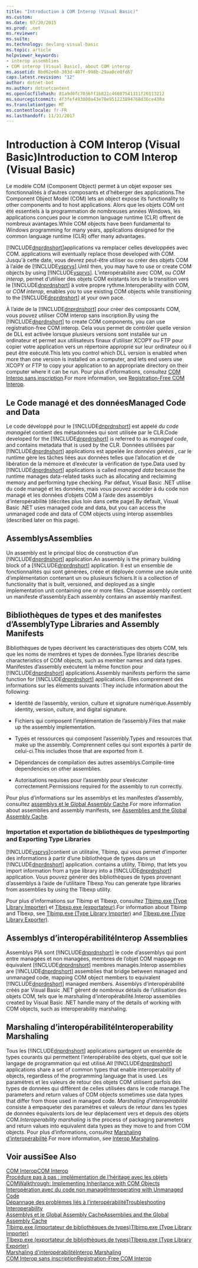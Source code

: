 ```yaml
---
title: "Introduction à COM Interop (Visual Basic)"
ms.custom: 
ms.date: 07/20/2015
ms.prod: .net
ms.reviewer: 
ms.suite: 
ms.technology: devlang-visual-basic
ms.topic: article
helpviewer_keywords:
- interop assemblies
- COM interop [Visual Basic], about COM interop
ms.assetid: 8bd62e68-383d-407f-998b-29aa0ce0fd67
caps.latest.revision: "12"
author: dotnet-bot
ms.author: dotnetcontent
ms.openlocfilehash: 81a9d0fc7036ff1b821c46687541311f26113212
ms.sourcegitcommit: 4f3fef493080a43e70e951223894768d36ce430a
ms.translationtype: MT
ms.contentlocale: fr-FR
ms.lasthandoff: 11/21/2017
---
```

# <a name="introduction-to-com-interop-visual-basic"></a><span data-ttu-id="a0e87-102">Introduction à COM Interop (Visual Basic)</span><span class="sxs-lookup"><span data-stu-id="a0e87-102">Introduction to COM Interop (Visual Basic)</span></span>
<span data-ttu-id="a0e87-103">Le modèle COM (Component Object) permet à un objet exposer ses fonctionnalités à d’autres composants et d’héberger des applications.</span><span class="sxs-lookup"><span data-stu-id="a0e87-103">The Component Object Model (COM) lets an object expose its functionality to other components and to host applications.</span></span> <span data-ttu-id="a0e87-104">Alors que les objets COM ont été essentiels à la programmation de nombreuses années Windows, les applications conçues pour le common language runtime (CLR) offrent de nombreux avantages.</span><span class="sxs-lookup"><span data-stu-id="a0e87-104">While COM objects have been fundamental to Windows programming for many years, applications designed for the common language runtime (CLR) offer many advantages.</span></span>  
  
 [!INCLUDE[dnprdnshort](~/includes/dnprdnshort-md.md)]<span data-ttu-id="a0e87-105">applications va remplacer celles développées avec COM.</span><span class="sxs-lookup"><span data-stu-id="a0e87-105"> applications will eventually replace those developed with COM.</span></span> <span data-ttu-id="a0e87-106">Jusqu'à cette date, vous devrez peut-être utiliser ou créer des objets COM à l’aide de [!INCLUDE[vsprvs](~/includes/vsprvs-md.md)].</span><span class="sxs-lookup"><span data-stu-id="a0e87-106">Until then, you may have to use or create COM objects by using [!INCLUDE[vsprvs](~/includes/vsprvs-md.md)].</span></span> <span data-ttu-id="a0e87-107">L’interopérabilité avec COM, ou *COM interop*, permet d’utiliser des objets COM existants lors de la transition vers le [!INCLUDE[dnprdnshort](~/includes/dnprdnshort-md.md)] à votre propre rythme.</span><span class="sxs-lookup"><span data-stu-id="a0e87-107">Interoperability with COM, or *COM interop*, enables you to use existing COM objects while transitioning to the [!INCLUDE[dnprdnshort](~/includes/dnprdnshort-md.md)] at your own pace.</span></span>  
  
 <span data-ttu-id="a0e87-108">À l’aide de la [!INCLUDE[dnprdnshort](~/includes/dnprdnshort-md.md)] pour créer des composants COM, vous pouvez utiliser COM interop sans inscription.</span><span class="sxs-lookup"><span data-stu-id="a0e87-108">By using the [!INCLUDE[dnprdnshort](~/includes/dnprdnshort-md.md)] to create COM components, you can use registration-free COM interop.</span></span> <span data-ttu-id="a0e87-109">Cela vous permet de contrôler quelle version de DLL est activée lorsque plusieurs versions sont installée sur un ordinateur et permet aux utilisateurs finaux d’utiliser XCOPY ou FTP pour copier votre application vers un répertoire approprié sur leur ordinateur où il peut être exécuté.</span><span class="sxs-lookup"><span data-stu-id="a0e87-109">This lets you control which DLL version is enabled when more than one version is installed on a computer, and lets end users use XCOPY or FTP to copy your application to an appropriate directory on their computer where it can be run.</span></span> <span data-ttu-id="a0e87-110">Pour plus d’informations, consultez [COM Interop sans inscription](http://msdn.microsoft.com/library/90f308b9-82dc-414a-bce1-77e0155e56bd).</span><span class="sxs-lookup"><span data-stu-id="a0e87-110">For more information, see [Registration-Free COM Interop](http://msdn.microsoft.com/library/90f308b9-82dc-414a-bce1-77e0155e56bd).</span></span>  
  
## <a name="managed-code-and-data"></a><span data-ttu-id="a0e87-111">Le Code managé et des données</span><span class="sxs-lookup"><span data-stu-id="a0e87-111">Managed Code and Data</span></span>  
 <span data-ttu-id="a0e87-112">Le code développé pour le [!INCLUDE[dnprdnshort](~/includes/dnprdnshort-md.md)] est appelé *du code managé*et contient des métadonnées qui sont utilisée par le CLR.</span><span class="sxs-lookup"><span data-stu-id="a0e87-112">Code developed for the [!INCLUDE[dnprdnshort](~/includes/dnprdnshort-md.md)] is referred to as *managed code*, and contains metadata that is used by the CLR.</span></span> <span data-ttu-id="a0e87-113">Données utilisées par [!INCLUDE[dnprdnshort](~/includes/dnprdnshort-md.md)] applications est appelée *les données gérées* , car le runtime gère les tâches liées aux données telles que l’allocation et de libération de la mémoire et d’exécuter la vérification de type.</span><span class="sxs-lookup"><span data-stu-id="a0e87-113">Data used by [!INCLUDE[dnprdnshort](~/includes/dnprdnshort-md.md)] applications is called *managed data* because the runtime manages data-related tasks such as allocating and reclaiming memory and performing type checking.</span></span> <span data-ttu-id="a0e87-114">Par défaut, Visual Basic .NET utilise du code managé et les données, mais vous pouvez accéder à du code non managé et les données d’objets COM à l’aide des assemblys d’interopérabilité (décrites plus loin dans cette page).</span><span class="sxs-lookup"><span data-stu-id="a0e87-114">By default, Visual Basic .NET uses managed code and data, but you can access the unmanaged code and data of COM objects using interop assemblies (described later on this page).</span></span>  
  
## <a name="assemblies"></a><span data-ttu-id="a0e87-115">Assemblys</span><span class="sxs-lookup"><span data-stu-id="a0e87-115">Assemblies</span></span>  
 <span data-ttu-id="a0e87-116">Un assembly est le principal bloc de construction d’un [!INCLUDE[dnprdnshort](~/includes/dnprdnshort-md.md)] application.</span><span class="sxs-lookup"><span data-stu-id="a0e87-116">An assembly is the primary building block of a [!INCLUDE[dnprdnshort](~/includes/dnprdnshort-md.md)] application.</span></span> <span data-ttu-id="a0e87-117">Il est un ensemble de fonctionnalités qui sont générées, créée et déployée comme une seule unité d’implémentation contenant un ou plusieurs fichiers.</span><span class="sxs-lookup"><span data-stu-id="a0e87-117">It is a collection of functionality that is built, versioned, and deployed as a single implementation unit containing one or more files.</span></span> <span data-ttu-id="a0e87-118">Chaque assembly contient un manifeste d’assembly.</span><span class="sxs-lookup"><span data-stu-id="a0e87-118">Each assembly contains an assembly manifest.</span></span>  
  
## <a name="type-libraries-and-assembly-manifests"></a><span data-ttu-id="a0e87-119">Bibliothèques de types et des manifestes d’Assembly</span><span class="sxs-lookup"><span data-stu-id="a0e87-119">Type Libraries and Assembly Manifests</span></span>  
 <span data-ttu-id="a0e87-120">Bibliothèques de types décrivent les caractéristiques des objets COM, tels que les noms de membres et types de données.</span><span class="sxs-lookup"><span data-stu-id="a0e87-120">Type libraries describe characteristics of COM objects, such as member names and data types.</span></span> <span data-ttu-id="a0e87-121">Manifestes d’assembly exécutent la même fonction pour [!INCLUDE[dnprdnshort](~/includes/dnprdnshort-md.md)] applications.</span><span class="sxs-lookup"><span data-stu-id="a0e87-121">Assembly manifests perform the same function for [!INCLUDE[dnprdnshort](~/includes/dnprdnshort-md.md)] applications.</span></span> <span data-ttu-id="a0e87-122">Elles comprennent des informations sur les éléments suivants :</span><span class="sxs-lookup"><span data-stu-id="a0e87-122">They include information about the following:</span></span>  
  
-   <span data-ttu-id="a0e87-123">Identité de l’assembly, version, culture et signature numérique.</span><span class="sxs-lookup"><span data-stu-id="a0e87-123">Assembly identity, version, culture, and digital signature.</span></span>  
  
-   <span data-ttu-id="a0e87-124">Fichiers qui composent l’implémentation de l’assembly.</span><span class="sxs-lookup"><span data-stu-id="a0e87-124">Files that make up the assembly implementation.</span></span>  
  
-   <span data-ttu-id="a0e87-125">Types et ressources qui composent l’assembly.</span><span class="sxs-lookup"><span data-stu-id="a0e87-125">Types and resources that make up the assembly.</span></span> <span data-ttu-id="a0e87-126">Comprennent celles qui sont exportés à partir de celui-ci.</span><span class="sxs-lookup"><span data-stu-id="a0e87-126">This includes those that are exported from it.</span></span>  
  
-   <span data-ttu-id="a0e87-127">Dépendances de compilation des autres assemblys.</span><span class="sxs-lookup"><span data-stu-id="a0e87-127">Compile-time dependencies on other assemblies.</span></span>  
  
-   <span data-ttu-id="a0e87-128">Autorisations requises pour l’assembly pour s’exécuter correctement.</span><span class="sxs-lookup"><span data-stu-id="a0e87-128">Permissions required for the assembly to run correctly.</span></span>  
  
 <span data-ttu-id="a0e87-129">Pour plus d’informations sur les assemblys et les manifestes d’assembly, consultez [assemblys et le Global Assembly Cache](../../../visual-basic/programming-guide/concepts/assemblies-gac/index.md).</span><span class="sxs-lookup"><span data-stu-id="a0e87-129">For more information about assemblies and assembly manifests, see [Assemblies and the Global Assembly Cache](../../../visual-basic/programming-guide/concepts/assemblies-gac/index.md).</span></span>  
  
### <a name="importing-and-exporting-type-libraries"></a><span data-ttu-id="a0e87-130">Importation et exportation de bibliothèques de types</span><span class="sxs-lookup"><span data-stu-id="a0e87-130">Importing and Exporting Type Libraries</span></span>  
 [!INCLUDE[vsprvs](~/includes/vsprvs-md.md)]<span data-ttu-id="a0e87-131">contient un utilitaire, Tlbimp, qui vous permet d’importer des informations à partir d’une bibliothèque de types dans un [!INCLUDE[dnprdnshort](~/includes/dnprdnshort-md.md)] application.</span><span class="sxs-lookup"><span data-stu-id="a0e87-131"> contains a utility, Tlbimp, that lets you import information from a type library into a [!INCLUDE[dnprdnshort](~/includes/dnprdnshort-md.md)] application.</span></span> <span data-ttu-id="a0e87-132">Vous pouvez générer des bibliothèques de types provenant d’assemblys à l’aide de l’utilitaire Tlbexp.</span><span class="sxs-lookup"><span data-stu-id="a0e87-132">You can generate type libraries from assemblies by using the Tlbexp utility.</span></span>  
  
 <span data-ttu-id="a0e87-133">Pour plus d’informations sur Tlbimp et Tlbexp, consultez [Tlbimp.exe (Type Library Importer)](http://msdn.microsoft.com/library/ec0a8d63-11b3-4acd-b398-da1e37e97382) et [Tlbexp.exe (exportateur)](http://msdn.microsoft.com/library/a487d61b-d166-467b-a7ca-d8b52fbff42d).</span><span class="sxs-lookup"><span data-stu-id="a0e87-133">For information about Tlbimp and Tlbexp, see [Tlbimp.exe (Type Library Importer)](http://msdn.microsoft.com/library/ec0a8d63-11b3-4acd-b398-da1e37e97382) and [Tlbexp.exe (Type Library Exporter)](http://msdn.microsoft.com/library/a487d61b-d166-467b-a7ca-d8b52fbff42d).</span></span>  
  
## <a name="interop-assemblies"></a><span data-ttu-id="a0e87-134">Assemblys d’interopérabilité</span><span class="sxs-lookup"><span data-stu-id="a0e87-134">Interop Assemblies</span></span>  
 <span data-ttu-id="a0e87-135">Assemblys PIA sont [!INCLUDE[dnprdnshort](~/includes/dnprdnshort-md.md)] le code d’assemblys qui pont entre managées et non managées, membres de l’objet COM mappage en équivalent [!INCLUDE[dnprdnshort](~/includes/dnprdnshort-md.md)] membres managés.</span><span class="sxs-lookup"><span data-stu-id="a0e87-135">Interop assemblies are [!INCLUDE[dnprdnshort](~/includes/dnprdnshort-md.md)] assemblies that bridge between managed and unmanaged code, mapping COM object members to equivalent [!INCLUDE[dnprdnshort](~/includes/dnprdnshort-md.md)] managed members.</span></span> <span data-ttu-id="a0e87-136">Assemblys d’interopérabilité créés par Visual Basic .NET gèrent de nombreux détails de l’utilisation des objets COM, tels que le marshaling d’interopérabilité.</span><span class="sxs-lookup"><span data-stu-id="a0e87-136">Interop assemblies created by Visual Basic .NET handle many of the details of working with COM objects, such as interoperability marshaling.</span></span>  
  
## <a name="interoperability-marshaling"></a><span data-ttu-id="a0e87-137">Marshaling d’interopérabilité</span><span class="sxs-lookup"><span data-stu-id="a0e87-137">Interoperability Marshaling</span></span>  
 <span data-ttu-id="a0e87-138">Tous les [!INCLUDE[dnprdnshort](~/includes/dnprdnshort-md.md)] applications partagent un ensemble de types courants qui permettent l’interopérabilité des objets, quel que soit le langage de programmation qui est utilisé.</span><span class="sxs-lookup"><span data-stu-id="a0e87-138">All [!INCLUDE[dnprdnshort](~/includes/dnprdnshort-md.md)] applications share a set of common types that enable interoperability of objects, regardless of the programming language that is used.</span></span> <span data-ttu-id="a0e87-139">Les paramètres et les valeurs de retour des objets COM utilisent parfois des types de données qui diffèrent de celles utilisées dans le code managé.</span><span class="sxs-lookup"><span data-stu-id="a0e87-139">The parameters and return values of COM objects sometimes use data types that differ from those used in managed code.</span></span> <span data-ttu-id="a0e87-140">*Marshaling d’interopérabilité* consiste à empaqueter des paramètres et valeurs de retour dans les types de données équivalents lors de leur déplacement vers et depuis des objets COM.</span><span class="sxs-lookup"><span data-stu-id="a0e87-140">*Interoperability marshaling* is the process of packaging parameters and return values into equivalent data types as they move to and from COM objects.</span></span> <span data-ttu-id="a0e87-141">Pour plus d’informations, consultez [Marshaling d’interopérabilité](../../../framework/interop/interop-marshaling.md).</span><span class="sxs-lookup"><span data-stu-id="a0e87-141">For more information, see [Interop Marshaling](../../../framework/interop/interop-marshaling.md).</span></span>  
  
## <a name="see-also"></a><span data-ttu-id="a0e87-142">Voir aussi</span><span class="sxs-lookup"><span data-stu-id="a0e87-142">See Also</span></span>  
 [<span data-ttu-id="a0e87-143">COM Interop</span><span class="sxs-lookup"><span data-stu-id="a0e87-143">COM Interop</span></span>](../../../visual-basic/programming-guide/com-interop/index.md)  
 [<span data-ttu-id="a0e87-144">Procédure pas à pas : implémentation de l’héritage avec les objets COM</span><span class="sxs-lookup"><span data-stu-id="a0e87-144">Walkthrough: Implementing Inheritance with COM Objects</span></span>](../../../visual-basic/programming-guide/com-interop/walkthrough-implementing-inheritance-with-com-objects.md)  
 [<span data-ttu-id="a0e87-145">Interopération avec du code non managé</span><span class="sxs-lookup"><span data-stu-id="a0e87-145">Interoperating with Unmanaged Code</span></span>](https://msdn.microsoft.com/library/sd10k43k)  
 [<span data-ttu-id="a0e87-146">Dépannage des problèmes liés à l’interopérabilité</span><span class="sxs-lookup"><span data-stu-id="a0e87-146">Troubleshooting Interoperability</span></span>](../../../visual-basic/programming-guide/com-interop/troubleshooting-interoperability.md)  
 [<span data-ttu-id="a0e87-147">Assemblys et le Global Assembly Cache</span><span class="sxs-lookup"><span data-stu-id="a0e87-147">Assemblies and the Global Assembly Cache</span></span>](../../../visual-basic/programming-guide/concepts/assemblies-gac/index.md)  
 [<span data-ttu-id="a0e87-148">Tlbimp.exe (importateur de bibliothèques de types)</span><span class="sxs-lookup"><span data-stu-id="a0e87-148">Tlbimp.exe (Type Library Importer)</span></span>](http://msdn.microsoft.com/library/ec0a8d63-11b3-4acd-b398-da1e37e97382)  
 [<span data-ttu-id="a0e87-149">Tlbexp.exe (exportateur de bibliothèques de types)</span><span class="sxs-lookup"><span data-stu-id="a0e87-149">Tlbexp.exe (Type Library Exporter)</span></span>](http://msdn.microsoft.com/library/a487d61b-d166-467b-a7ca-d8b52fbff42d)  
 [<span data-ttu-id="a0e87-150">Marshaling d'interopérabilité</span><span class="sxs-lookup"><span data-stu-id="a0e87-150">Interop Marshaling</span></span>](../../../framework/interop/interop-marshaling.md)  
 [<span data-ttu-id="a0e87-151">COM Interop sans inscription</span><span class="sxs-lookup"><span data-stu-id="a0e87-151">Registration-Free COM Interop</span></span>](http://msdn.microsoft.com/library/90f308b9-82dc-414a-bce1-77e0155e56bd)
